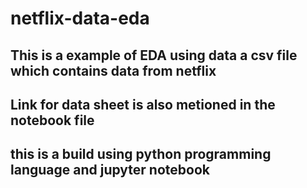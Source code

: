 # netflix-data-eda



## This is a example of EDA using data a csv file which contains data from netflix

## Link for data sheet is also metioned in the notebook file
## this is a build using python programming language and jupyter notebook

